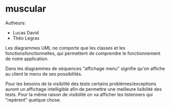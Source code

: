 # muscular

Autheurs:
 - Lucas David
 - Théo Legras

Les diagrammes UML ne comporte que les classes et les fonctionsfonctionnelles, qui permettent de comprendre le fonctionnement de notre application.

Dans les diagrammes de séquences "affichage menu" signifie qu'on affiche au client le menu de ses possibilités.

Pour les besoins de la visibilité des tests certains problèmes/exceptions auront un affichage intelligible afin de permettre une meilleure lisibilité des tests.
Pour la même raison de visibilité on va afficher les listenners qui "repèrent" quelque chose.
